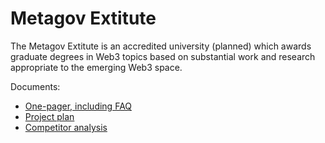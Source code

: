 # Metagov Extitute
The Metagov Extitute is an accredited university (planned) which awards graduate degrees in Web3 topics based on substantial work and research appropriate to the emerging Web3 space.

Documents:
* [One-pager, including FAQ](https://docs.google.com/document/d/1dDhdighHSi0YaLMIGEIcigl3sAYu47pBWLsLYXYIg4Q/edit#)
* [Project plan](https://docs.google.com/document/d/1L9GCmSIREHI0qYI3L5nrE_JOJBmaqpBbH5GV7_BD3pY/edit#)
* [Competitor analysis](https://docs.google.com/document/d/1QpUsaZfHHtCvk0no7ZYECha9empDsrhqQFeuPmqEMDo/edit)
